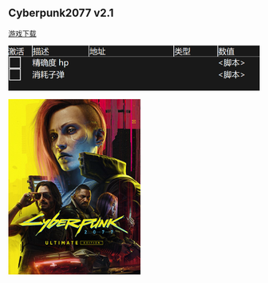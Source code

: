 ## Cyberpunk2077 v2.1

[游戏下载](https://fitgirl-repacks.site/cyberpunk-2077/)


![alt text](image.png)

![alt text](image-1.png)
